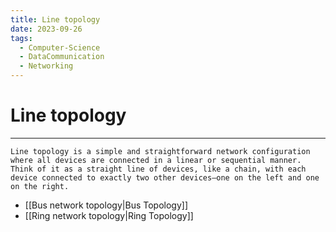 ```yaml
---
title: Line topology
date: 2023-09-26
tags:
  - Computer-Science
  - DataCommunication
  - Networking
---
```


# Line topology

---

```
Line topology is a simple and straightforward network configuration where all devices are connected in a linear or sequential manner. Think of it as a straight line of devices, like a chain, with each device connected to exactly two other devices—one on the left and one on the right.
```

- [[Bus network topology|Bus Topology]]
- [[Ring network topology|Ring Topology]]
